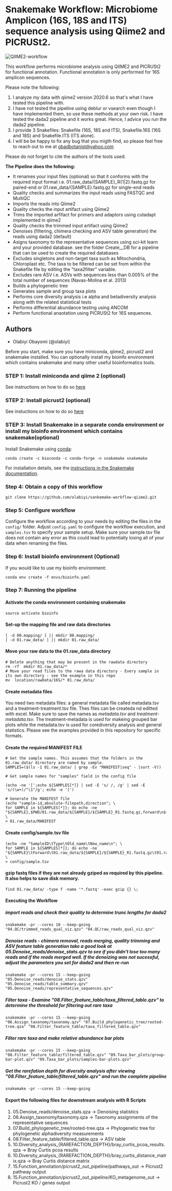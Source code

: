 # Snakemake Workflow: Microbiome Amplicon (16S, 18S and ITS) sequence analysis using Qiime2 and PICRUSt2. 

<img alt="QIIME2-workflow" src="images/rulegraph.png">

This workflow performs microbiome analysis using QIIME2 and PICRUSt2 for functional annotation. Functional annotation is only performed for 16S amplicon sequences. 

Please note the following:

1. I analyze my data with qiime2 version 2020.6 so that's what I have tested this pipeline with. 
2. I have not tested the pipeline using deblur or vsearch even though I have implemented them, so use these methods at your own risk. I have tested the dada2 pipeline and it works great. Hence, I advice you run the dada2 pipeline.
3. I provide 3 Snakefiles: Snakefile (16S, 18S and ITS), Snakefile.16S (16S and 18S) and Snakefile.ITS (ITS alone).
4. I will be be happy to fix any bug that you migth find, so please feel free to reach out to me at obadbotanist@yahoo.com


Please do not forget to cite the authors of the tools used.


**The Pipeline does the following:**

- It renames your input files (optional) so that it conforms with the required input format i.e. 01.raw_data/{SAMPLE}_R{1|2}.fastq.gz for paired-end or 01.raw_data/{SAMPLE}.fastq.gz for single-end reads
- Quality checks and summarizes the input reads using FASTQC and MultiQC
- Imports the reads into Qiime2
- Quality checks the input artifact using Qiime2
- Trims the imported arfifact for primers and adaptors using cutadapt implemented in qiime2
- Quality checks the trimmed input artifact using Qiime2
- Denoises (filtering, chimera checking and ASV table generation) the reads using dada2 (default) 
- Asigns taxonomy to the representative sequences using sci-kit learn and your provided database. see the folder Create__DB for a pipeline that can be used to create the required databases
- Excludes singletons and non-target taxa such as Mitochondria, Chloroplast etc. The taxa to be filtered can be set from within the Snakefile file by editing the "taxa2filter" variable.
- Excludes rare ASV i.e. ASVs with sequences less than 0.005% of the total number of sequences (Navas-Molina et al. 2013) 
- Builds a phylogenetic tree
- Generates sample and group taxa plots
- Performs core diversity analysis i.e alpha and betadiversity analysis along with the related statistical tests
- Performs differential abundance testing using ANCOM
- Perform functional anaotation using PICRUSt2 for 16S sequences.


## Authors

* Olabiyi Obayomi (@olabiyi)


Before you start, make sure you have miniconda, qiime2, picrust2 and snakemake installed. You can optionally install my bioinfo environment which contains snakemake and many other useful bioinformatics tools.

### STEP 1:  Install miniconda and qiime 2 (optional)

See instructions on how to do so [here](https://docs.qiime2.org/2020.6/install/)

### STEP 2:  Install picrust2 (optional)

See instuctions on how to do so [here](https://github.com/picrust/picrust2/blob/master/INSTALL.md)


### STEP 3: Install Snakemake in a separate conda environment or install my bioinfo environment which contains snakemake(optional)

Install Snakemake using [conda](https://conda.io/projects/conda/en/latest/user-guide/install/index.html):

    conda create -c bioconda -c conda-forge -n snakemake snakemake

For installation details, see the [instructions in the Snakemake documentation](https://snakemake.readthedocs.io/en/stable/getting_started/installation.html).


### Step 4: Obtain a copy of this workflow

	git clone https://github.com/olabiyi/sankemake-workflow-qiime2.git

### Step 5: Configure workflow

Configure the workflow according to your needs by editing the files in the `config/` folder. Adjust `config.yaml` to configure the workflow execution, and `samples.tsv` to specify your sample setup. Make sure your sample.tsv file does not contain any error as this could lead to potentially losing all of your data when renaming the files.

### Step 6: Install bioinfo environment (Optional)

If you would like to use my bioinfo environment:

	conda env create -f envs/bioinfo.yaml  


### Step 7:  Running the pipeline

#### Activate the conda environment containing snakemake  

	source activate bioinfo


#### Set-up the mapping file and raw data directories

	[ -d 00.mapping/ ] || mkdir 00.mapping/   
    [ -d 01.raw_data/ ] || mkdir 01.raw_data/

#### Move your raw data to the 01.raw_data directory 
    # Delete anything that may be present in the rawdata directory
    rm -rf  mkdir 01.raw_data/*
    # Move your read files to the rawa data directory - Every sample in its own directory - see the example in this repo
	mv  location/rawData/16S/* 01.raw_data/

#### Create metadata files

You need two metadata files: a general metadata file called metadata.tsv and a treatment-treatment.tsv file.
Thes files can be createda nd editted with excel. Make sure to save the names as  *metadata.tsv* and *treatment-metadata.tsv*.
The treatment-metadata is used for makeing grouped bar plots while the metadata.tsv is used for corediversity analysis and general statistics.
Please see the examples provided in this repository for specific formats.


#### Create the required  MANIFEST FILE
 
    # Get the sample names. This assumes that the folders in the 01.raw_data/ directory are named by sample.
	SAMPLES=($(ls -1 01.raw_data/ | grep -Ev "MANIFEST|seq" - |sort -V))
    
	# Get sample names for "samples" field in the config file

	(echo -ne '[';echo ${SAMPLES[*]} | sed -E 's/ /, /g' | sed -E 's/(\w+)/"\1"/g'; echo -e ']') 

	# Generate the MANIFEST file
	(echo "sample-id,absolute-filepath,direction"; \
	for SAMPLE in ${SAMPLES[*]}; do echo -ne "${SAMPLE},$PWD/01.raw_data/${SAMPLE}/${SAMPLE}_R1.fastq.gz,forward\n${SAMPLE},$PWD/01.raw_data/${SAMPLE}/${SAMPLE}_R2.fastq.gz,reverse\n";done) \
    > 01.raw_data/MANIFEST

#### Create config/sample.tsv file
	(echo -ne "SampleID\tType\tOld_name\tNew_name\n"; \
	for SAMPLE in ${SAMPLES[*]}; do echo -ne "${SAMPLE}\tForward\t01.raw_data/${SAMPLE}/${SAMPLE}_R1.fastq.gz\t01.raw_data/${SAMPLE}/${SAMPLE}_R1.fastq.gz\n${SAMPLE}\tReverse\t01.raw_data/${SAMPLE}/${SAMPLE}_R2.fastq.gz\t01.raw_data/${SAMPLE}/${SAMPLE}_R2.fastq.gz\n";done) \
	> config/sample.tsv


#### gzip fastq files if they are not already gziped as required by this pipeline. It also helps to save disk memory.

	find 01.raw_data/ -type f -name '*.fastq' -exec gzip {} \;


#### Executing the Workflow

##### import reads and check their quality to determine trunc lengths for dada2
	
	snakemake -pr --cores 10 --keep-going "04.QC/trimmed_reads_qual_viz.qzv" "04.QC/raw_reads_qual_viz.qzv"


##### Denoise reads - chimera removal, reads merging, quality trimming and ASV feature table generation take a good look at 05.Denoise_reads/denoise_stats.qzv to see if you didn't lose too many reads and if the reads merged well. If the denoizing was not sucessful, adjust the parameters you set for dada2 and then re-run

	snakemake -pr --cores 15 --keep-going "05.Denoise_reads/denoise_stats.qzv" "05.Denoise_reads/table_summary.qzv" "05.Denoise_reads/representative_sequences.qzv"

##### Filter taxa - Examine "08.Filter_feature_table/taxa_filtered_table.qzv" to determine the threshold for filtering out rare taxa

	snakemake -pr --cores 15 --keep-going  "06.Assign_taxonomy/taxonomy.qzv" "07.Build_phylogenetic_tree/rooted-tree.qza" "08.Filter_feature_table/taxa_filtered_table.qzv"

##### Filter rare taxa and make relative abundance bar plots
	
	snakemake -pr --cores 15 --keep-going  "08.Filter_feature_table/filtered_table.qzv" "09.Taxa_bar_plots/group-bar-plot.qzv" "09.Taxa_bar_plots/samples-bar-plots.qzv"

##### Get the rarefation depth for diversity analysis after viewing "08.Filter_feature_table/filtered_table.qzv" and run the complete pipeline
	
	snakemake -pr --cores 15 --keep-going


#### Export the following files for downstream analysis with R Scripts
 
1.  05.Denoise_reads/denoise_stats.qza -> Denoising statistics
2.  06.Assign_taxonomy/taxonomy.qza -> Taxonomy assignments of the representative sequences
3.  07.Build_phylogenetic_tree/rooted-tree.qza -> Phylogenetic tree for phylogenetic alphadiversity measurements
4.  08.Filter_feature_table/filtered_table.qza -> ASV table
5.  10.Diversity_analysis_{RAREFACTION_DEPTH}/bray_curtis_pcoa_results.qza -> Bray Curtis pcoa results
6.  10.Diversity_analysis_{RAREFACTION_DEPTH}/bray_curtis_distance_matrix.qza -> Bray Curtis distance matrix
7.  15.Function_annotation/picrust2_out_pipeline/pathways_out -> Picrust2 pathway output
8.  15.Function_annotation/picrust2_out_pipeline/KO_metagenome_out -> Picrust2 KO / genes output
